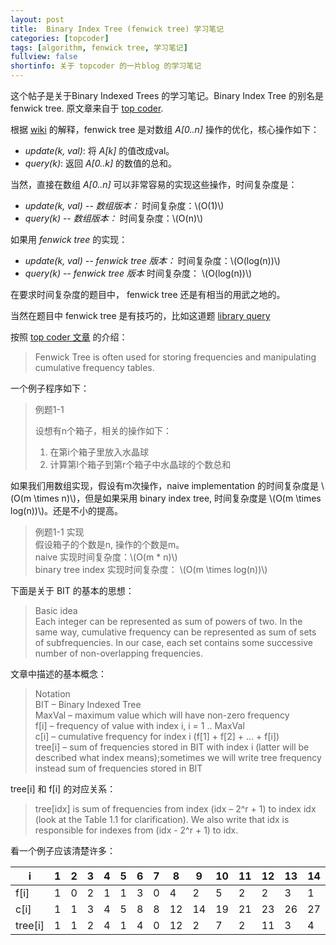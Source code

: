 ```yaml
---
layout: post
title:  Binary Index Tree (fenwick tree) 学习笔记
categories: [topcoder]
tags: [algorithm, fenwick tree, 学习笔记]
fullview: false
shortinfo: 关于 topcoder 的一片blog 的学习笔记
---
```


<script type="text/javascript" src="http://cdn.mathjax.org/mathjax/latest/MathJax.js?config=default"></script>

这个帖子是关于Binary Indexed Trees 的学习笔记。Binary Index Tree 的别名是 fenwick tree. 原文章来自于 [top coder](https://www.topcoder.com/community/data-science/data-science-tutorials/binary-indexed-trees/).

根据 [wiki](http://en.wikipedia.org/wiki/Fenwick_tree) 的解释，fenwick tree 是对数组 *A[0..n]* 操作的优化，核心操作如下：

* *update(k, val)*: 将 *A[k]* 的值改成val。
* *query(k)*: 返回 *A[0..k]* 的数值的总和。

当然，直接在数组 *A[0..n]* 可以非常容易的实现这些操作，时间复杂度是：

* *update(k, val) -- 数组版本：* 时间复杂度：\\(O(1)\\)
* *query(k) -- 数组版本：* 时间复杂度：\\(O(n)\\)

如果用 *fenwick tree* 的实现：

* *update(k, val) -- fenwick tree 版本：* 时间复杂度：\\(O(log(n))\\)
* *query(k) -- fenwick tree 版本* 时间复杂度： \\(O(log(n))\\)

在要求时间复杂度的题目中， fenwick tree 还是有相当的用武之地的。 

当然在题目中 fenwick tree 是有技巧的，比如这道题 [library query](/hackerRankCode/hackerrank/2015/05/24/libaryQuery.html)  

按照 [top coder 文章](https://www.topcoder.com/community/data-science/data-science-tutorials/binary-indexed-trees/) 的介绍：

>Fenwick Tree is often used for storing frequencies and manipulating cumulative frequency tables.
	

一个例子程序如下： 

>例题1-1   
>
>设想有n个箱子，相关的操作如下：      
> 1. 在第i个箱子里放入水晶球   
> 2. 计算第l个箱子到第r个箱子中水晶球的个数总和  
> 
>  

如果我们用数组实现，假设有m次操作，naive implementation 的时间复杂度是 \\(O(m \times n)\\)，但是如果采用 binary index tree, 时间复杂度是 \\(O(m \times log(n))\\)。还是不小的提高。 

>例题1-1 实现  
>假设箱子的个数是n, 操作的个数是m。    
>naive 实现时间复杂度：\\(O(m * n)\\)   
>binary tree index 实现时间复杂度： \\(O(m \times log(n))\\)   
>


下面是关于 BIT 的基本的思想：

>Basic idea   >Each integer can be represented as sum of powers of two. In the same way, cumulative frequency can be represented as sum of sets of subfrequencies. In our case, each set contains some successive number of non-overlapping frequencies.
>


文章中描述的基本概念：

>Notation  >BIT – Binary Indexed Tree  >MaxVal – maximum value which will have non-zero frequency  >f[i] – frequency of value with index i, i = 1 .. MaxVal  >c[i] – cumulative frequency for index i (f[1] + f[2] + ... + f[i])  >tree[i] – sum of frequencies stored in BIT with index i (latter will be described what index means);sometimes we will write tree frequency instead sum of frequencies stored in BIT
>

tree[i] 和 f[i] 的对应关系：

>tree[idx] is sum of frequencies from index (idx – 2^r + 1) to index idx (look at the Table 1.1 for clarification). We also write that idx is responsible for indexes from (idx - 2^r + 1) to idx.


看一个例子应该清楚许多：

 i | 1 | 2 | 3 | 4 | 5 | 6 | 7 | 8 | 9 | 10 | 11 | 12 | 13 | 14 | 15 | 16  
--- | --- | --- | --- | --- | --- | --- | --- | --- | --- | --- | --- | --- | --- | --- | --- | --- 
f[i] | 1 | 0 | 2 | 1 | 1 | 3 | 0 | 4 | 2 | 5 | 2 | 2 | 3 | 1 | 0 | 2
c[i] | 1 | 1 | 3 | 4 | 5 | 8 | 8 | 12 | 14 | 19 | 21 | 23 | 26 | 27 | 27 | 29  
tree[i] | 1 | 1 | 2 | 4 | 1 | 4 | 0 | 12 | 2 | 7 | 2 | 11 | 3 | 4 | 0 | 29 



